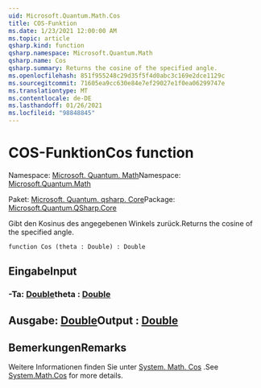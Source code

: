 ```yaml
---
uid: Microsoft.Quantum.Math.Cos
title: COS-Funktion
ms.date: 1/23/2021 12:00:00 AM
ms.topic: article
qsharp.kind: function
qsharp.namespace: Microsoft.Quantum.Math
qsharp.name: Cos
qsharp.summary: Returns the cosine of the specified angle.
ms.openlocfilehash: 851f955248c29d35f5f4d0abc3c169e2dce1129c
ms.sourcegitcommit: 71605ea9cc630e84e7ef29027e1f0ea06299747e
ms.translationtype: MT
ms.contentlocale: de-DE
ms.lasthandoff: 01/26/2021
ms.locfileid: "98848845"
---
```

# <a name="cos-function"></a><span data-ttu-id="5d79a-102">COS-Funktion</span><span class="sxs-lookup"><span data-stu-id="5d79a-102">Cos function</span></span>

<span data-ttu-id="5d79a-103">Namespace: [Microsoft. Quantum. Math](xref:Microsoft.Quantum.Math)</span><span class="sxs-lookup"><span data-stu-id="5d79a-103">Namespace: [Microsoft.Quantum.Math](xref:Microsoft.Quantum.Math)</span></span>

<span data-ttu-id="5d79a-104">Paket: [Microsoft. Quantum. qsharp. Core](https://nuget.org/packages/Microsoft.Quantum.QSharp.Core)</span><span class="sxs-lookup"><span data-stu-id="5d79a-104">Package: [Microsoft.Quantum.QSharp.Core](https://nuget.org/packages/Microsoft.Quantum.QSharp.Core)</span></span>


<span data-ttu-id="5d79a-105">Gibt den Kosinus des angegebenen Winkels zurück.</span><span class="sxs-lookup"><span data-stu-id="5d79a-105">Returns the cosine of the specified angle.</span></span>

```qsharp
function Cos (theta : Double) : Double
```


## <a name="input"></a><span data-ttu-id="5d79a-106">Eingabe</span><span class="sxs-lookup"><span data-stu-id="5d79a-106">Input</span></span>

### <a name="theta--double"></a><span data-ttu-id="5d79a-107">-Ta: [Double](xref:microsoft.quantum.lang-ref.double)</span><span class="sxs-lookup"><span data-stu-id="5d79a-107">theta : [Double](xref:microsoft.quantum.lang-ref.double)</span></span>





## <a name="output--double"></a><span data-ttu-id="5d79a-108">Ausgabe: [Double](xref:microsoft.quantum.lang-ref.double)</span><span class="sxs-lookup"><span data-stu-id="5d79a-108">Output : [Double](xref:microsoft.quantum.lang-ref.double)</span></span>



## <a name="remarks"></a><span data-ttu-id="5d79a-109">Bemerkungen</span><span class="sxs-lookup"><span data-stu-id="5d79a-109">Remarks</span></span>

<span data-ttu-id="5d79a-110">Weitere Informationen finden Sie unter [System. Math. Cos](https://docs.microsoft.com/dotnet/api/system.math.cos) .</span><span class="sxs-lookup"><span data-stu-id="5d79a-110">See [System.Math.Cos](https://docs.microsoft.com/dotnet/api/system.math.cos) for more details.</span></span>